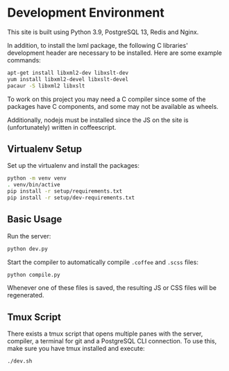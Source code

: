 # Development Environment

This site is built using Python 3.9, PostgreSQL 13, Redis and Nginx.

In addition, to install the lxml package, the following C libraries' development
header are necessary to be installed. Here are some example commands:

```bash
apt-get install libxml2-dev libxslt-dev
yum install libxml2-devel libxslt-devel
pacaur -S libxml2 libxslt
```

To work on this project you may need a C compiler since some of the packages
have C components, and some may not be available as wheels.

Additionally, nodejs must be installed since the JS on the site is
(unfortunately) written in coffeescript.

## Virtualenv Setup

Set up the virtualenv and install the packages:

```bash
python -m venv venv
. venv/bin/active
pip install -r setup/requirements.txt
pip install -r setup/dev-requirements.txt
```

## Basic Usage

Run the server:

```bash
python dev.py
```

Start the compiler to automatically compile `.coffee` and `.scss` files:

```bash
python compile.py
```

Whenever one of these files is saved, the resulting JS or CSS files will be
regenerated.

## Tmux Script

There exists a tmux script that opens multiple panes with the server,
compiler, a terminal for git and a PostgreSQL CLI connection. To use this,
make sure you have tmux installed and execute:

```bash
./dev.sh
```
